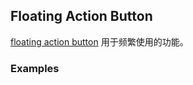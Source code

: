 ## Floating Action Button

[floating action button](https://material.google.com/components/buttons-floating-action-button.html) 用于频繁使用的功能。

### Examples
